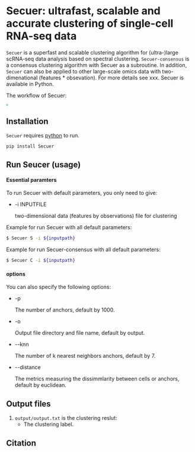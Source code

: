 # Secuer: ultrafast, scalable and accurate clustering of single-cell RNA-seq data

`Secuer` is a superfast and scalable clustering algorithm for (ultra-)large scRNA-seq data analysis based on spectral clustering.  `Secuer-consensus` is a consensus clustering algorithm with Secuer as a subroutine. In addition, `Secuer` can also be applied to other large-scale omics data with two-dimenational (features * obsevation). For more details see xxx. Secuer is available in Python. 

The workflow of Secuer:

<img src="D:\My_data\Allproject\Secuer\USPEC\Secuer\Figures\Figure1.png" style="zoom: 33%;" />

## Installation
`Secuer` requires [python](https://www.python.org)  to run. 

```python
pip install Secuer
```

## Run Seucer (usage)

#### Essential paramters

To run Secuer with default parameters, you only need to give:

- -i INPUTFILE 

  two-dimensional data (features by observations) file for clustering

Example for run Secuer with all default parameters:

```sh
$ Secuer S -i ${inputpath} 
```


Example for run Secuer-consensus with all default parameters:
```sh
$ Secuer C -i ${inputpath}
```


#### options
You can also specify the following options:

- -p         

  The number of anchors, default by 1000.

* -o 

  Output file directory and file name, default by output.

- --knn 

  The number of k nearest neighbors anchors, default by 7.

- --distance

  The metrics measuring the dissimmlarity between cells or anchors, default by euclidean.

## Output files

1. `output/output.txt` is the clustering reslut:
     - The clustering label.
     

## Citation

